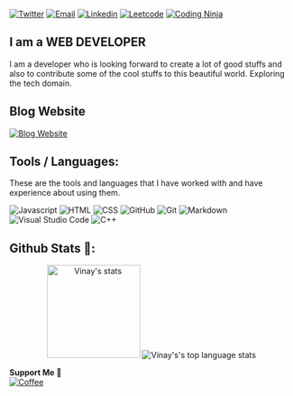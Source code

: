 <a href="https://twitter.com/harvi2001"><img alt="Twitter" src="https://img.shields.io/badge/Twitter-Twitter%20Link-blue?style=flat-square&logo=twitter"></a>
<a href="mailto:technicalharvi@gmail.com"><img alt="Email" src="https://img.shields.io/badge/Email-Mail%20Me-brightgreen?style=flat-square&logo=gmail"></a>
<a href="https://www.linkedin.com/in/vinay-pratap-singh-4b265a212/"><img alt="Linkedin" src="https://img.shields.io/badge/Linkedin-Connect%20Me-red?style=flat-square&logo=linkedin"></a>
<a href="https://leetcode.com/itsharvihere/"><img alt="Leetcode" src="https://img.shields.io/badge/Leetcode-Coding%20Stats-orange?style=flat-square&logo=leetcode"></a>
<a href="https://www.codingninjas.com/codestudio/profile/faa1e6c7-84aa-472e-8eb4-981497cfb398"><img alt="Coding Ninja" src="https://img.shields.io/badge/Coding%20Ninjas-Profile-yellow?style=flat-square&logo=codingninjas"></a>

## I am a **WEB DEVELOPER** ##
I am a developer who is looking forward to create a lot of good stuffs and also to contribute some of the cool stuffs to this beautiful world. Exploring the tech domain.

## **Blog Website** ##
<a href="https://itsharvihere.hashnode.dev/"><img alt="Blog Website" src="https://img.shields.io/badge/Coffee-Buy%20Me%20A%20Coffee-purple?style=flat-square&logo=hashnode"></a>

 ## Tools / Languages:

These are the tools and languages that I have worked with and have experience about using them.

![Javascript](https://img.shields.io/badge/-Javascript-05122A?style=flat&logo=javascript)
![HTML](https://img.shields.io/badge/-HTML-05122A?style=flat&logo=HTML5)
![CSS](https://img.shields.io/badge/-CSS-05122A?style=flat&logo=CSS3)
![GitHub](https://img.shields.io/badge/-GitHub-05122A?style=flat&logo=github)
![Git](https://img.shields.io/badge/-Git-05122A?style=flat&logo=git)
![Markdown](https://img.shields.io/badge/-Markdown-05122A?style=flat&logo=markdown)
![Visual Studio Code](https://img.shields.io/badge/-Visual%20Studio%20Code-05122A?style=flat&logo=visual-studio-code&logoColor=007ACC)
![C++](https://img.shields.io/badge/-C++-05122A?style=flat&logo=c%2B%2B)

## Github Stats 📃:

<p align="center">
    <img height="165" src="https://github-readme-stats.vercel.app/api?username=Vinay-Pratap-Singh&count_private=true&include_all_commits=true&theme=tokyonight" alt="Vinay's stats" />
    <img src="https://github-readme-stats.vercel.app/api/top-langs/?username=Vinay-Pratap-Singh&layout=compact&theme=tokyonight" alt="Vinay's's top language stats" />
</p>

**Support Me 🌈** <br/>
<a href="https://www.buymeacoffee.com/itsharvihere"><img alt="Coffee" src="https://img.shields.io/badge/Coffee-Buy%20Me%20A%20Coffee-purple?style=for-the-badge&logo=buy-me-a-coffee&logoColor=cyan"></a>
